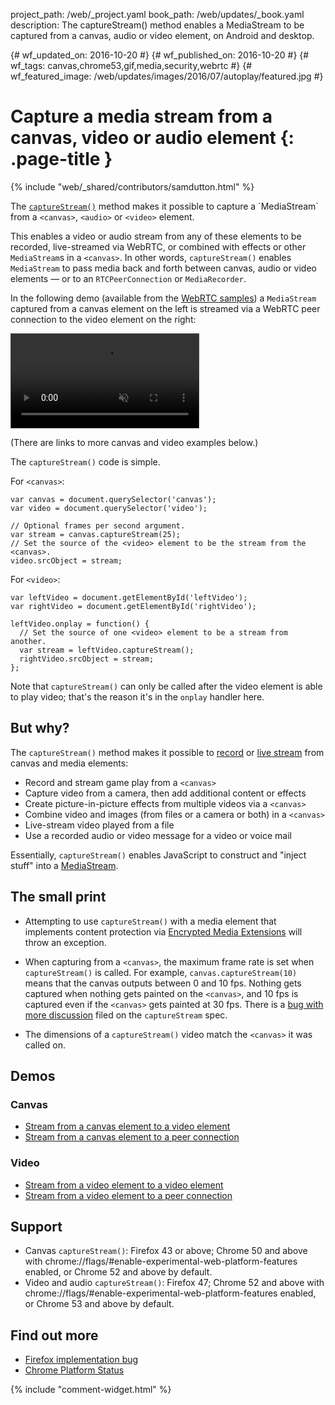 project_path: /web/_project.yaml
book_path: /web/updates/_book.yaml
description: The captureStream() method enables a MediaStream to be captured from a canvas, audio or video element, on Android and desktop.

{# wf_updated_on: 2016-10-20 #}
{# wf_published_on: 2016-10-20 #}
{# wf_tags: canvas,chrome53,gif,media,security,webrtc #}
{# wf_featured_image: /web/updates/images/2016/07/autoplay/featured.jpg #}

<style>
video {
  border: 1px solid #444;
  max-width: 80%;
}
@media max-width: 500px {
  video {
    max-width: 100%;
  }
}
</style>

# Capture a media stream from a canvas, video or audio element {: .page-title }

{% include "web/_shared/contributors/samdutton.html" %}

<p class="intro">The <a href="https://w3c.github.io/mediacapture-fromelement/#dfn-capturestream" title="W3C captureStream() spec"><code>captureStream()</code></a> method makes it possible to capture a `MediaStream` from a <code>&lt;canvas&gt;</code>, <code>&lt;audio&gt;</code> or <code>&lt;video&gt;</code> element.</p>

This enables a video or audio stream from any of these elements to be recorded, live-streamed via WebRTC, or combined with effects or other `MediaStream`s in a `<canvas>`. In other words, `captureStream()` enables `MediaStream` to pass media back and forth between canvas, audio or video elements — or to an `RTCPeerConnection` or `MediaRecorder`.

In the following demo (available from the [WebRTC samples](https://webrtc.github.io/samples/src/content/capture/canvas-pc/)) a `MediaStream` captured from a canvas element on the left is streamed via a WebRTC peer connection to the video element on the right:

<video autoplay loop muted>
  <source src="/web/updates/videos/2016/07/capture-stream/canvas-pc.webm" type="video/webm" />
  <source src="/web/updates/videos/2016/07/capture-stream/canvas-pc.mp4" type="video/mp4" />
  <p>Sorry! Your browser does not support the video element.</p>
</video>

(There are links to more canvas and video examples below.)

The `captureStream()` code is simple.

For `<canvas>`:

    var canvas = document.querySelector('canvas');
    var video = document.querySelector('video');

    // Optional frames per second argument.
    var stream = canvas.captureStream(25);
    // Set the source of the <video> element to be the stream from the <canvas>.
    video.srcObject = stream;

For `<video>`:

    var leftVideo = document.getElementById('leftVideo');
    var rightVideo = document.getElementById('rightVideo');

    leftVideo.onplay = function() {
      // Set the source of one <video> element to be a stream from another.
      var stream = leftVideo.captureStream();
      rightVideo.srcObject = stream;
    };

Note that `captureStream()` can only be called after the video element is able to play video; that's the reason it's in the `onplay` handler here.

## But why?

The `captureStream()` method makes it possible to [record](/web/updates/2016/01/mediarecorder) or [live stream](http://www.html5rocks.com/en/tutorials/webrtc/basics/) from canvas and media elements:

* Record and stream game play from a `<canvas>`
* Capture video from a camera, then add additional content or effects
* Create picture-in-picture effects from multiple videos via a `<canvas>`
* Combine video and images (from files or a camera or both) in a `<canvas>`
* Live-stream video played from a file
* Use a recorded audio or video message for a video or voice mail

Essentially, `captureStream()` enables JavaScript to construct and "inject stuff" into a [MediaStream](https://developer.mozilla.org/en/docs/Web/API/MediaStream).

## The small print

* Attempting to use `captureStream()` with a media element that implements content protection via [Encrypted Media Extensions](http://www.html5rocks.com/en/tutorials/eme/basics/) will throw an exception.

* When capturing from a `<canvas>`, the maximum frame rate is set when `captureStream()` is called. For example, `canvas.captureStream(10)` means that the canvas outputs between 0 and 10 fps. Nothing gets captured when nothing gets painted on the `<canvas>`, and 10 fps is captured even if the `<canvas>` gets painted at 30 fps. There is a [bug with more discussion](https://github.com/w3c/mediacapture-fromelement/issues/43) filed on the `captureStream` spec.

* The dimensions of a `captureStream()` video match the `<canvas>` it was called on.

## Demos

### Canvas
* [Stream from a canvas element to a video element](https://webrtc.github.io/samples/src/content/capture/canvas-video/)
* [Stream from a canvas element to a peer connection](https://webrtc.github.io/samples/src/content/capture/canvas-pc/)

### Video
* [Stream from a video element to a video element](https://webrtc.github.io/samples/src/content/capture/video-video/)
* [Stream from a video element to a peer connection](https://webrtc.github.io/samples/src/content/capture/video-pc/)

## Support
* Canvas `captureStream()`: Firefox 43 or above; Chrome 50 and above with  chrome://flags/#enable-experimental-web-platform-features enabled, or Chrome 52 and above by default.
* Video and audio `captureStream()`: Firefox 47; Chrome 52 and above with  chrome://flags/#enable-experimental-web-platform-features enabled, or Chrome 53 and above by default.

## Find out more
* [Firefox implementation bug](https://bugzilla.mozilla.org/show_bug.cgi?id=664918)
* [Chrome Platform Status](https://www.chromestatus.com/feature/5522768674160640)

{% include "comment-widget.html" %}
